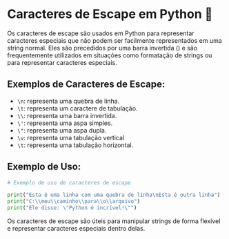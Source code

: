 # Caracteres de Escape em Python 🐍

Os caracteres de escape são usados em Python para representar caracteres especiais que não podem ser facilmente representados em uma string normal. Eles são precedidos por uma barra invertida (\) e são frequentemente utilizados em situações como formatação de strings ou para representar caracteres especiais.

## Exemplos de Caracteres de Escape:

- `\n`: representa uma quebra de linha.
- `\t`: representa um caractere de tabulação.
- `\\`: representa uma barra invertida.
- `\'`: representa uma aspa simples.
- `\"`: representa uma aspa dupla.
- `\v`: representa uma tabulação vertical
- `\t`: representa uma tabulação horizontal.

## Exemplo de Uso:

```python
# Exemplo de uso de caracteres de escape

print("Esta é uma linha com uma quebra de linha\nEsta é outra linha")
print("C:\\meu\\caminho\\para\\o\\arquivo")
print("Ele disse: \"Python é incrível!\"")
```
Os caracteres de escape são úteis para manipular strings de forma flexível e representar caracteres especiais dentro delas.
